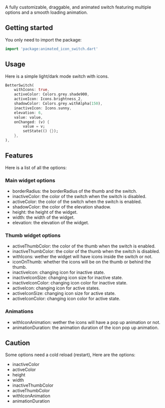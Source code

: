 <!--
This README describes the package. If you publish this package to pub.dev,
this README's contents appear on the landing page for your package.

For information about how to write a good package README, see the guide for
[writing package pages](https://dart.dev/tools/pub/writing-package-pages).

For general information about developing packages, see the Dart guide for
[creating packages](https://dart.dev/guides/libraries/create-packages)
and the Flutter guide for
[developing packages and plugins](https://flutter.dev/to/develop-packages).
-->

A fully customizable, draggable, and animated switch featuring multiple options and a smooth loading animation.

## Getting started

You only need to import the package:
```dart
import 'package:animated_icon_switch.dart'
```

## Usage

Here is a simple light/dark mode switch with icons.
```dart
BetterSwitch(
    withIcons: true,
    activeColor: Colors.grey.shade900,
    activeIcon: Icons.brightness_2,
    shadowColor: Colors.grey.withAlpha(150),
    inactiveIcon: Icons.sunny,
    elevation: 6,
    value: value,
    onChanged: (v) {
        value = v;
        setState(() {});
    },
),
```

## Features
Here is a list of all the options:

### Main widget options
- borderRadius: the borderRadius of the thumb and the switch.
- inactiveColor: the color of the switch when the switch is disabled.
- activeColor: the color of the switch when the switch is enabled.
- shadowColor: the color of the elevation shadow.
- height: the height of the widget.
- width: the width of the widget.
- elevation: the elevation of the widget.

### Thumb widget options
- activeThumbColor: the color of the thumb when the switch is enabled.
- inactiveThumbColor: the color of the thumb when the switch is disabled.
- withIcons: wether the widget will have icons inside the switch or not.
- iconOnThumb: whether the icons will be on the thumb or behind the thumb.
- inactiveIcon: changing icon for inactive state.
- inactiveIconSize: changing icon size for inactive state.
- inactiveIconColor: changing icon color for inactive state.
- activeIcon: changing icon for active states.
- activeIconSize: changing icon size for active state.
- activeIconColor: changing icon color for active state.

### Animations
- withIconAnimation: wether the icons will have a pop up animation or not.
- animationDuration: the animation duration of the icon pop up animation.

## Caution

Some options need a cold reload (restart), Here are the options:
- inactiveColor
- activeColor
- height
- width
- inactiveThumbColor
- activeThumbColor
- withIconAnimation
- animationDuration

